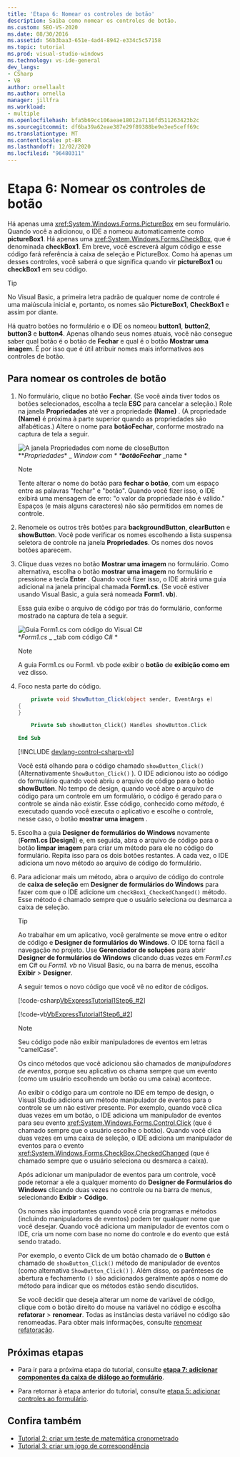 ```yaml
---
title: 'Etapa 6: Nomear os controles de botão'
description: Saiba como nomear os controles de botão.
ms.custom: SEO-VS-2020
ms.date: 08/30/2016
ms.assetid: 56b3baa3-651e-4ad4-8942-e334c5c57158
ms.topic: tutorial
ms.prod: visual-studio-windows
ms.technology: vs-ide-general
dev_langs:
- CSharp
- VB
author: ornellaalt
ms.author: ornella
manager: jillfra
ms.workload:
- multiple
ms.openlocfilehash: bfa5b69cc106aeae18012a7116fd511263423b2c
ms.sourcegitcommit: df6ba39a62eae387e29f89388be9e3ee5ceff69c
ms.translationtype: MT
ms.contentlocale: pt-BR
ms.lasthandoff: 12/02/2020
ms.locfileid: "96480311"
---
```

# <a name="step-6-name-your-button-controls"></a>Etapa 6: Nomear os controles de botão

Há apenas uma <xref:System.Windows.Forms.PictureBox> em seu formulário. Quando você a adicionou, o IDE a nomeou automaticamente como **pictureBox1**. Há apenas uma <xref:System.Windows.Forms.CheckBox>, que é denominada **checkBox1**. Em breve, você escreverá algum código e esse código fará referência à caixa de seleção e PictureBox. Como há apenas um desses controles, você saberá o que significa quando vir **pictureBox1** ou **checkBox1** em seu código.

> [!TIP]
> No Visual Basic, a primeira letra padrão de qualquer nome de controle é uma maiúscula inicial e, portanto, os nomes são **PictureBox1**, **CheckBox1** e assim por diante.

Há quatro botões no formulário e o IDE os nomeou **button1**, **button2**, **button3** e **button4**. Apenas olhando seus nomes atuais, você não consegue saber qual botão é o botão de **Fechar** e qual é o botão **Mostrar uma imagem**. É por isso que é útil atribuir nomes mais informativos aos controles de botão.

## <a name="to-name-your-button-controls"></a>Para nomear os controles de botão

1. No formulário, clique no botão **Fechar**. (Se você ainda tiver todos os botões selecionados, escolha a tecla **ESC** para cancelar a seleção.) Role na janela **Propriedades** até ver a propriedade **(Name)** . (A propriedade **(Name)** é próxima à parte superior quando as propriedades são alfabéticas.) Altere o nome para **botãoFechar**, conforme mostrado na captura de tela a seguir.

    ![A janela Propriedades com nome de closeButton](../ide/media/express_setnameproperty.png)<br>**_Propriedades_* _ _Window com * ***botãoFechar**_ _name *

    > [!NOTE]
    > Tente alterar o nome do botão para **fechar o botão**, com um espaço entre as palavras "fechar" e "botão". Quando você fizer isso, o IDE exibirá uma mensagem de erro: "o valor da propriedade não é válido." Espaços (e mais alguns caracteres) não são permitidos em nomes de controle.

1. Renomeie os outros três botões para **backgroundButton**, **clearButton** e **showButton**.
Você pode verificar os nomes escolhendo a lista suspensa seletora de controle na janela **Propriedades**. Os nomes dos novos botões aparecem.

1. Clique duas vezes no botão **Mostrar uma imagem** no formulário. Como alternativa, escolha o botão **mostrar uma imagem** no formulário e pressione a tecla **Enter** . Quando você fizer isso, o IDE abrirá uma guia adicional na janela principal chamada **Form1.cs**. (Se você estiver usando Visual Basic, a guia será nomeada **Form1. vb**).

   Essa guia exibe o arquivo de código por trás do formulário, conforme mostrado na captura de tela a seguir.

    ![Guia Form1.cs com código do Visual C&#35;](../ide/media/express_showbuttoncode.png)<br>
**_Form1.cs_* _ _tab com código C# *

    > [!NOTE]
    > A guia Form1.cs ou Form1. vb pode exibir o **botão** de **exibição como em** vez disso.

1. Foco nesta parte do código.

    ```csharp
        private void ShowButton_Click(object sender, EventArgs e)
    {
    }
    ```

    ```vb
        Private Sub showButton_Click() Handles showButton.Click

    End Sub
    ```

   [!INCLUDE [devlang-control-csharp-vb](./includes/devlang-control-csharp-vb.md)]

   Você está olhando para o código chamado `showButton_Click()` (Alternativamente `ShowButton_Click()` ). O IDE adicionou isto ao código do formulário quando você abriu o arquivo de código para o botão **showButton**. No tempo de design, quando você abre o arquivo de código para um controle em um formulário, o código é gerado para o controle se ainda não existir. Esse código, conhecido como *método*, é executado quando você executa o aplicativo e escolhe o controle, nesse caso, o botão **mostrar uma imagem** .

1. Escolha a guia **Designer de formulários do Windows** novamente (**Form1.cs [Design]**) e, em seguida, abra o arquivo de código para o botão **limpar imagem** para criar um método para ele no código do formulário. Repita isso para os dois botões restantes. A cada vez, o IDE adiciona um novo método ao arquivo de código do formulário.

1. Para adicionar mais um método, abra o arquivo de código do controle de **caixa de seleção** em **Designer de formulários do Windows** para fazer com que o IDE adicione um `checkBox1_CheckedChanged()` método. Esse método é chamado sempre que o usuário seleciona ou desmarca a caixa de seleção.

   > [!TIP]
   > Ao trabalhar em um aplicativo, você geralmente se move entre o editor de código e **Designer de formulários do Windows**. O IDE torna fácil a navegação no projeto. Use **Gerenciador de soluções** para abrir **Designer de formulários do Windows** clicando duas vezes em *Form1.cs* em C# ou *Form1. vb* no Visual Basic, ou na barra de menus, escolha **Exibir**  >  **Designer**.

    A seguir temos o novo código que você vê no editor de códigos.

    [!code-csharp[VbExpressTutorial1Step6_#2](../ide/codesnippet/CSharp/step-6-name-your-button-controls_2.cs)]

    [!code-vb[VbExpressTutorial1Step6_#2](../ide/codesnippet/VisualBasic/step-6-name-your-button-controls_2.vb)]

    > [!NOTE]
    > Seu código pode não exibir manipuladores de eventos em letras "camelCase".

    Os cinco métodos que você adicionou são chamados de *manipuladores de eventos*, porque seu aplicativo os chama sempre que um evento (como um usuário escolhendo um botão ou uma caixa) acontece.

    Ao exibir o código para um controle no IDE em tempo de design, o Visual Studio adiciona um método manipulador de eventos para o controle se um não estiver presente. Por exemplo, quando você clica duas vezes em um botão, o IDE adiciona um manipulador de eventos para seu evento <xref:System.Windows.Forms.Control.Click> (que é chamado sempre que o usuário escolhe o botão). Quando você clica duas vezes em uma caixa de seleção, o IDE adiciona um manipulador de eventos para o evento <xref:System.Windows.Forms.CheckBox.CheckedChanged> (que é chamado sempre que o usuário seleciona ou desmarca a caixa).

    Após adicionar um manipulador de eventos para um controle, você pode retornar a ele a qualquer momento do **Designer de Formulários do Windows** clicando duas vezes no controle ou na barra de menus, selecionando **Exibir** > **Código**.

    Os nomes são importantes quando você cria programas e métodos (incluindo manipuladores de eventos) podem ter qualquer nome que você desejar. Quando você adiciona um manipulador de eventos com o IDE, cria um nome com base no nome do controle e do evento que está sendo tratado.

    Por exemplo, o evento Click de um botão chamado de o **Button** é chamado de `showButton_Click()` método de manipulador de eventos (como alternativa `ShowButton_Click()` ). Além disso, os parênteses de abertura e fechamento `()` são adicionados geralmente após o nome do método para indicar que os métodos estão sendo discutidos.

    Se você decidir que deseja alterar um nome de variável de código, clique com o botão direito do mouse na variável no código e escolha **refatorar**  >  **renomear**. Todas as instâncias desta variável no código são renomeadas. Para obter mais informações, consulte [renomear refatoração](../ide/reference/rename.md).

## <a name="next-steps"></a>Próximas etapas

* Para ir para a próxima etapa do tutorial, consulte **[etapa 7: adicionar componentes da caixa de diálogo ao formulário](../ide/step-7-add-dialog-components-to-your-form.md)**.

* Para retornar à etapa anterior do tutorial, consulte [etapa 5: adicionar controles ao formulário](../ide/step-5-add-controls-to-your-form.md).

## <a name="see-also"></a>Confira também

* [Tutorial 2: criar um teste de matemática cronometrado](tutorial-2-create-a-timed-math-quiz.md)
* [Tutorial 3: criar um jogo de correspondência](tutorial-3-create-a-matching-game.md)
